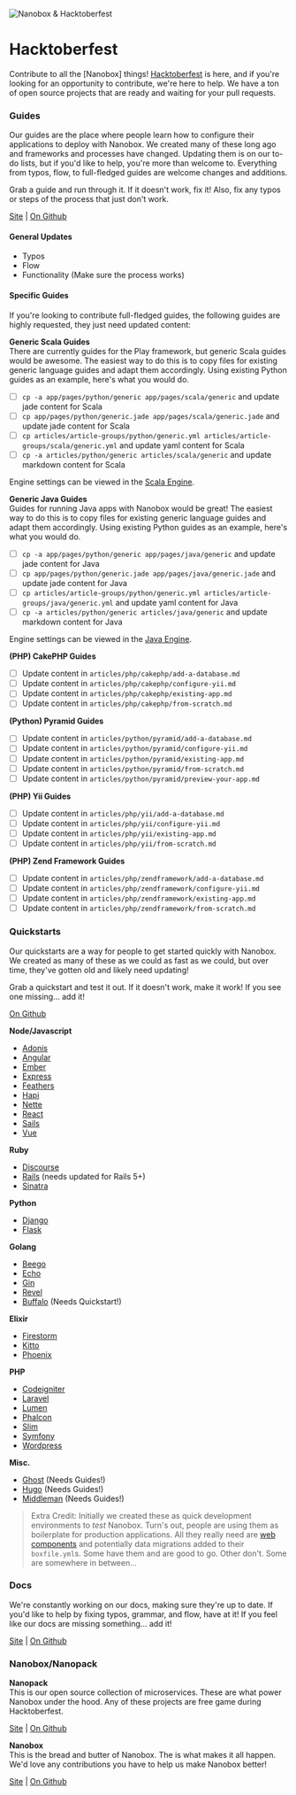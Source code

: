 ![Nanobox & Hacktoberfest](https://content.nanobox.io/content/images/2017/10/hacktoberfest-gh-banner.png)

# Hacktoberfest
Contribute to all the [Nanobox] things! [Hacktoberfest](https://hacktoberfest.digitalocean.com/) is here, and if you're looking for an opportunity to contribute, we're here to help. We have a ton of open source projects that are ready and waiting for your pull requests.

### Guides
Our guides are the place where people learn how to configure their applications to deploy with Nanobox. We created many of these long ago and frameworks and processes have changed. Updating them is on our to-do lists, but if you'd like to help, you're more than welcome to. Everything from typos, flow, to full-fledged guides are welcome changes and additions.

Grab a guide and run through it. If it doesn't work, fix it! Also, fix any typos or steps of the process that just don't work.

[Site](https://guides.nanobox.io) | [On Github](https://github.com/nanobox-io/nanobox-guides)

#### General Updates

- Typos
- Flow
- Functionality (Make sure the process works)

#### Specific Guides
If you're looking to contribute full-fledged guides, the following guides are highly requested, they just need updated content:

**Generic Scala Guides**  
There are currently guides for the Play framework, but generic Scala guides would be awesome. The easiest way to do this is to copy files for existing generic language guides and adapt them accordingly. Using existing Python guides as an example, here's what you would do.

- [ ] `cp -a app/pages/python/generic app/pages/scala/generic` and update jade content for Scala
- [ ] `cp app/pages/python/generic.jade app/pages/scala/generic.jade` and update jade content for Scala
- [ ] `cp articles/article-groups/python/generic.yml articles/article-groups/scala/generic.yml` and update yaml content for Scala
- [ ] `cp -a articles/python/generic articles/scala/generic` and update markdown content for Scala

Engine settings can be viewed in the [Scala Engine](https://github.com/nanobox-io/nanobox-engine-scala).

**Generic Java Guides**  
Guides for running Java apps with Nanobox would be great! The easiest way to do this is to copy files for existing generic language guides and adapt them accordingly. Using existing Python guides as an example, here's what you would do.

- [ ] `cp -a app/pages/python/generic app/pages/java/generic` and update jade content for Java
- [ ] `cp app/pages/python/generic.jade app/pages/java/generic.jade` and update jade content for Java
- [ ] `cp articles/article-groups/python/generic.yml articles/article-groups/java/generic.yml` and update yaml content for Java
- [ ] `cp -a articles/python/generic articles/java/generic` and update markdown content for Java

Engine settings can be viewed in the [Java Engine](https://github.com/nanobox-io/nanobox-engine-java).

**(PHP) CakePHP Guides**
- [ ] Update content in `articles/php/cakephp/add-a-database.md`
- [ ] Update content in `articles/php/cakephp/configure-yii.md`
- [ ] Update content in `articles/php/cakephp/existing-app.md`
- [ ] Update content in `articles/php/cakephp/from-scratch.md`

**(Python) Pyramid Guides**
- [ ] Update content in `articles/python/pyramid/add-a-database.md`
- [ ] Update content in `articles/python/pyramid/configure-yii.md`
- [ ] Update content in `articles/python/pyramid/existing-app.md`
- [ ] Update content in `articles/python/pyramid/from-scratch.md`
- [ ] Update content in `articles/python/pyramid/preview-your-app.md`

**(PHP) Yii Guides**
- [ ] Update content in `articles/php/yii/add-a-database.md`
- [ ] Update content in `articles/php/yii/configure-yii.md`
- [ ] Update content in `articles/php/yii/existing-app.md`
- [ ] Update content in `articles/php/yii/from-scratch.md`

**(PHP) Zend Framework Guides**
- [ ] Update content in `articles/php/zendframework/add-a-database.md`
- [ ] Update content in `articles/php/zendframework/configure-yii.md`
- [ ] Update content in `articles/php/zendframework/existing-app.md`
- [ ] Update content in `articles/php/zendframework/from-scratch.md`

### Quickstarts
Our quickstarts are a way for people to get started quickly with Nanobox. We created as many of these as we could as fast as we could, but over time, they've gotten old and likely need updating!

Grab a quickstart and test it out. If it doesn't work, make it work! If you see one missing... add it!

[On Github](https://github.com/nanobox-quickstarts)

**Node/Javascript**

- [Adonis](https://github.com/nanobox-quickstarts/nanobox-adonis)
- [Angular](https://github.com/nanobox-quickstarts/nanobox-angular)
- [Ember](https://github.com/nanobox-quickstarts/nanobox-ember)
- [Express](https://github.com/nanobox-quickstarts/nanobox-express)
- [Feathers](https://github.com/nanobox-quickstarts/nanobox-feathers)
- [Hapi](https://github.com/nanobox-quickstarts/nanobox-hapi)
- [Nette](https://github.com/nanobox-quickstarts/nanobox-nette)
- [React](https://github.com/nanobox-quickstarts/nanobox-react)
- [Sails](https://github.com/nanobox-quickstarts/nanobox-sails)
- [Vue](https://github.com/nanobox-quickstarts/nanobox-vue)

**Ruby**

- [Discourse](https://github.com/nanobox-quickstarts/nanobox-discourse)
- [Rails](https://github.com/nanobox-quickstarts/nanobox-rails) (needs updated for Rails 5+)
- [Sinatra](https://github.com/nanobox-quickstarts/nanobox-sinatra)

**Python**

- [Django](https://github.com/nanobox-quickstarts/nanobox-django)
- [Flask](https://github.com/nanobox-quickstarts/nanobox-flask)

**Golang**

- [Beego](https://github.com/nanobox-quickstarts/nanobox-beego)
- [Echo](https://github.com/nanobox-quickstarts/nanobox-echo)
- [Gin](https://github.com/nanobox-quickstarts/nanobox-gin)
- [Revel](https://github.com/nanobox-quickstarts/nanobox-revel)
- [Buffalo]() (Needs Quickstart!)

**Elixir**

- [Firestorm](https://github.com/nanobox-quickstarts/nanobox-firestorm)
- [Kitto](https://github.com/nanobox-quickstarts/nanobox-kitto)
- [Phoenix](https://github.com/nanobox-quickstarts/nanobox-phoenix-example)

**PHP**

- [Codeigniter](https://github.com/nanobox-quickstarts/nanobox-codeigniter)
- [Laravel](https://github.com/nanobox-quickstarts/nanobox-laravel)
- [Lumen](https://github.com/nanobox-quickstarts/nanobox-lumen)
- [Phalcon](https://github.com/nanobox-quickstarts/nanobox-phalcon)
- [Slim](https://github.com/nanobox-quickstarts/nanobox-slim)
- [Symfony](https://github.com/nanobox-quickstarts/nanobox-symfony)
- [Wordpress](https://github.com/nanobox-quickstarts/nanobox-wordpress)

**Misc.**

- [Ghost](https://github.com/nanobox-quickstarts/nanobox-ghost) (Needs Guides!)
- [Hugo](https://github.com/nanobox-quickstarts/nanobox-hugo) (Needs Guides!)
- [Middleman](https://github.com/nanobox-quickstarts/nanobox-middleman) (Needs Guides!)

> Extra Credit: Initially we created these as quick development environments to *test* Nanobox. Turn's out, people are using them as boilerplate for production applications. All they really need are [web components](https://docs.nanobox.io/boxfile/web/) and potentially data migrations added to their `boxfile.yml`s. Some have them and are good to go. Other don't. Some are somewhere in between...

### Docs

We're constantly working on our docs, making sure they're up to date. If you'd like to help by fixing typos, grammar, and flow, have at it! If you feel like our docs are missing something... add it!

[Site](https://docs.nanobox.io) | [On Github](https://github.com/nanobox-io/nanobox-docs)

### Nanobox/Nanopack

**Nanopack**  
This is our open source collection of microservices. These are what power Nanobox under the hood. Any of these projects are free game during Hacktoberfest.

[Site](http://nanopack.io/) | [On Github](https://github.com/nanopack)

**Nanobox**  
This is the bread and butter of Nanobox. The is what makes it all happen. We'd love any contributions you have to help us make Nanobox better!

[Site](https://nanobox.io/) | [On Github](https://github.com/nanobox-io/nanobox)

